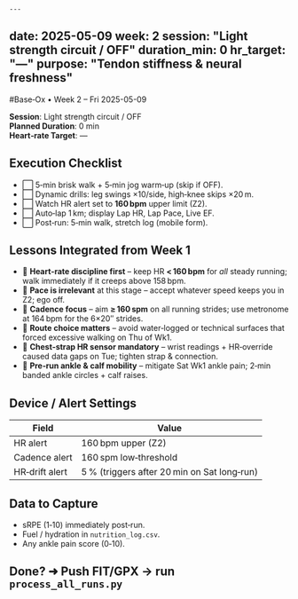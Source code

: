     ---
date: 2025-05-09
week: 2
session: "Light strength circuit / OFF"
duration_min: 0
hr_target: "—"
purpose: "Tendon stiffness & neural freshness"
---
#Base‑Ox • Week 2 – Fri 2025-05-09

**Session**: Light strength circuit / OFF  
**Planned Duration**: 0 min  
**Heart‑rate Target**: —  

## Execution Checklist
- ⬜ 5‑min brisk walk + 5‑min jog warm‑up (skip if OFF).  
- ⬜ Dynamic drills: leg swings ×10/side, high‑knee skips ×20 m.  
- ⬜ Watch HR alert set to **160 bpm** upper limit (Z2).  
- ⬜ Auto‑lap 1 km; display Lap HR, Lap Pace, Live EF.  
- ⬜ Post‑run: 5‑min walk, stretch log (mobile form).  

## Lessons Integrated from Week 1
- 🔸 **Heart‑rate discipline first** – keep HR **< 160 bpm** for *all* steady running; walk immediately if it creeps above 158 bpm.
- 🔸 **Pace is irrelevant** at this stage – accept whatever speed keeps you in Z2; ego off.
- 🔸 **Cadence focus** – aim **≥ 160 spm** on all running strides; use metronome at 164 bpm for the 6×20″ strides.
- 🔸 **Route choice matters** – avoid water‑logged or technical surfaces that forced excessive walking on Thu of Wk1.
- 🔸 **Chest‑strap HR sensor mandatory** – wrist readings + HR‑override caused data gaps on Tue; tighten strap & connection.
- 🔸 **Pre‑run ankle & calf mobility** – mitigate Sat Wk1 ankle pain; 2‑min banded ankle circles + calf raises.

## Device / Alert Settings

 
| Field | Value |
|-------|-------|
| HR alert | 160 bpm upper (Z2) |
| Cadence alert | 160 spm low‑threshold |
| HR‑drift alert | 5 % (triggers after 20 min on Sat long‑run) |


## Data to Capture
- sRPE (1‑10) immediately post‑run.  
- Fuel / hydration in `nutrition_log.csv`.  
- Any ankle pain score (0‑10).  

## Done?  ➜  Push FIT/GPX → run `process_all_runs.py`
